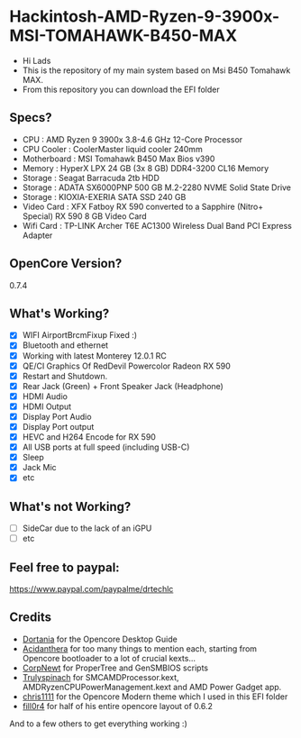 # Hackintosh-AMD-Ryzen-9-3900x-MSI-TOMAHAWK-B450-MAX
- Hi Lads
- This is the repository of my main system based on Msi B450 Tomahawk MAX.
- From this repository you can download the EFI folder

## Specs?
- CPU : AMD Ryzen 9 3900x 3.8-4.6 GHz 12-Core Processor
- CPU Cooler : CoolerMaster liquid cooler 240mm
- Motherboard : MSI Tomahawk B450 Max Bios v390
- Memory : HyperX LPX 24 GB (3x 8 GB) DDR4-3200 CL16 Memory
- Storage : Seagat Barracuda 2tb HDD
- Storage : ADATA SX6000PNP 500 GB M.2-2280 NVME Solid State Drive
- Storage : KIOXIA-EXERIA SATA SSD 240 GB
- Video Card : XFX Fatboy RX 590 converted to a Sapphire (Nitro+ Special) RX 590 8 GB Video Card
- Wifi Card : TP-LINK Archer T6E AC1300 Wireless Dual Band PCI Express Adapter
  
## OpenCore Version?
0.7.4

## What's Working?
- [x] WIFI AirportBrcmFixup Fixed :)
- [x] Bluetooth and ethernet
- [x] Working with latest Monterey 12.0.1 RC
- [x] QE/CI Graphics Of RedDevil Powercolor Radeon RX 590
- [x] Restart and Shutdown. 
- [x] Rear Jack (Green) + Front Speaker Jack (Headphone)
- [x] HDMI Audio
- [x] HDMI Output
- [x] Display Port Audio
- [x] Display Port output
- [x] HEVC and H264 Encode for RX 590
- [x] All USB ports at full speed (including USB-C)
- [x] Sleep 
- [x] Jack Mic
- [x] etc

## What's not Working?
- [ ] SideCar due to the lack of an iGPU
- [ ] etc

## Feel free to paypal:
https://www.paypal.com/paypalme/drtechlc

## Credits
- [Dortania](https://github.com/dortania) for the Opencore Desktop Guide
- [Acidanthera](https://github.com/acidanthera) for too many things to mention each, starting from Opencore bootloader to a lot of crucial kexts...
- [CorpNewt](https://github.com/corpnewt) for ProperTree and GenSMBIOS scripts
- [Trulyspinach](https://github.com/trulyspinach) for SMCAMDProcessor.kext, AMDRyzenCPUPowerManagement.kext and AMD Power Gadget app.
- [chris1111](https://github.com/chris1111) for the Opencore Modern theme which I used in this EFI folder 
- [fill0r4](https://github.com/fill0r4) for half of his entire opencore layout of 0.6.2

And to a few others to get everything working :)
